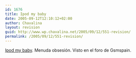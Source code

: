 ```yaml
---
id: 1676
title: Ipod my baby
date: 2005-09-12T12:10:12+02:00
author: Chavalina
layout: revision
guid: http://www.wp.chavalina.net/2005/09/12/551-revision/
permalink: /2005/09/12/551-revision/
---
```

<a href="http://ipodmybaby.com/" target="_blank">Ipod my baby</a>. Menuda obsesi&oacute;n. Visto en el foro de Gsmspain.